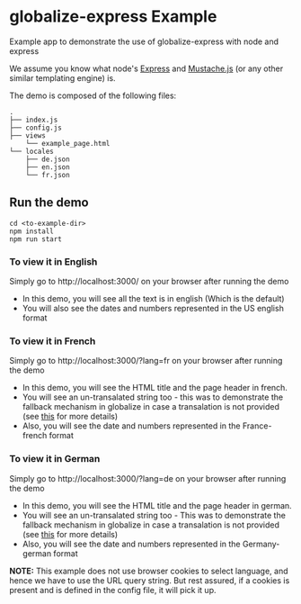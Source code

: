 # globalize-express Example
Example app to demonstrate the use of globalize-express with node and express

We assume you know what node's [Express](http://expressjs.com/) and [Mustache.js](https://github.com/janl/mustache.js/) (or any other similar templating engine) is.

The demo is composed of the following files:
```
.
├── index.js
├── config.js
├── views
    └── example_page.html
└── locales
    ├── de.json
    ├── en.json
    └── fr.json
```
## Run the demo
	cd <to-example-dir>
    npm install
    npm run start

### To view it in English
Simply go to http://localhost:3000/ on your browser after running the demo
- In this demo, you will see all the text is in english (Which is the default)
- You will also see the dates and numbers represented in the US english format

### To view it in French
Simply go to http://localhost:3000/?lang=fr on your browser after running the demo
- In this demo, you will see the HTML title and the page header in french.
- You will see an un-transalated string too - this was to demonstrate the fallback mechanism in globalize in case a transalation is not provided (see [this](https://github.com/jquery/globalize/blob/master/doc/api/message/load-messages.md#messages-inheritance) for more details)
- Also, you will see the date and numbers represented in the France-french format

### To view it in German
Simply go to http://localhost:3000/?lang=de on your browser after running the demo
- In this demo, you will see the HTML title and the page header in german.
- You will see an un-transalated string too - This was to demonstrate the fallback mechanism in globalize in case a transalation is not provided (see [this](https://github.com/jquery/globalize/blob/master/doc/api/message/load-messages.md#messages-inheritance) for more details)
- Also, you will see the date and numbers represented in the Germany-german format

**NOTE:** This example does not use browser cookies to select language, and hence we have to use the URL query string. But rest assured, if a cookies is present and is defined in the config file, it will pick it up.